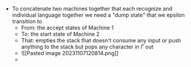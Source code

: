 - To concatenate two machines together that each recognize and individual language together we need a "dump state" that we epsilon transition to
	- From: the accept states of Machine 1
	- To: the start state of Machine 2
	- That: empties the stack that doesn't consume any input or push anything to the stack but pops any character in $\Gamma$ out
	- ![[Pasted image 20231107120814.png]]
	- 